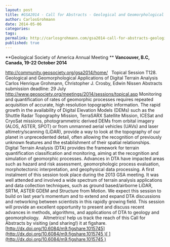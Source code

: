 ```yaml
---
layout: post
title: #GSA2014 - Call for Abstracts - Geological and Geomorphological Applications of Digital Terrain Analysis
author: CarlosGrohmann
date: 2014-05-06
categories: 
tags: 
permalink: http://carlosgrohmann.com/gsa2014-call-for-abstracts-geological-and-geomorphological-applications-of-digital-terrain-analysis/
published: true
---
```



**Geological Society of America Annual Meeting ** **Vancouver, B.C, Canada, 19-22 October 2014**



<http://community.geosociety.org/gsa2014/home/>   Topical Session T128.  Geological and Geomorphological Applications of Digital Terrain Analysis Carlos Henrique Grohmann, Christopher J. Crosby, Edwin Nissen Abstracts submission deadline: 29 July  <http://www.geosociety.org/meetings/2014/sessions/topical.asp> Monitoring and quantification of rates of geomorphic processes requires repeated acquisition of accurate, high resolution topographic information. The rapid growth in the availability of Digital Elevation Models (DEMs) such as the Shuttle Radar Topography Mission, TerraSARX Satellite Mission, ICESat and CryoSat missions, photogrammetric derived DEMs from orbital imagery (ALOS, ASTER, SPOT) or from unmanned aerial vehicles (UAVs) and laser altimetry/scanning (LiDAR), provide a way to look at the topography of our planet in unprecedented detail, often allowing the recognition of previously unknown features and the establishment of their spatial relationships. Digital Terrain Analysis (DTA) provides the framework for terrain quantification classification and monitoring, aiming at the recognition and simulation of geomorphic processes. Advances in DTA have impacted areas such as hazard and risk assessment, geomorphologic process evaluation, morphotectonic interpretation, and geophysical data processing. A first instalment of this session took place during the 2013 GSA meeting. It was well attended and involved a wide spectrum of terrain analysis applications and data collection techniques, such as ground based/airborne LiDAR, SRTM, ASTER GDEM and Structure from Motion. We expect this session to build on last year’s momentum and to extend and expand DTA discussions and networking between scientists in this rapidly growing field. This session will provide an excellent opportunity to present and discuss recent advances in methods, algorithms, and applications of DTA to geology and geomorphology.   Altmetrics! help us track the reach of this Call for Abstracts by visiting (and sharing!) it at figshare. [http://dx.doi.org/10.6084/m9.figshare.1015745](http://dx.doi.org/10.6084/m9.figshare.1015745 )[ ](http://dx.doi.org/10.6084/m9.figshare.1015745 )
